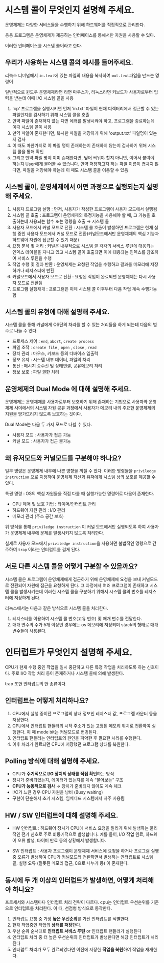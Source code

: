 # 시스템 콜이 무엇인지 설명해 주세요.
운영체제는 다양한 서비스들을 수행하기 위해 하드웨어를 직접적으로 관리한다.

응용 프로그램은 운영체제가 제공하는 인터페이스를 통해서만 자원을 사용할 수 있다.

이러한 인터페이스를 시스템 콜이라고 한다.

## 우리가 사용하는 시스템 콜의 예시를 들어주세요.
리눅스 터미널에서 `in.text`에 있는 파일의 내용을 복사하여 `out.text`파일을 만드는 명령어

일반적으로 윈도우 운영체제라면 라면 마우스가, 리눅스라면 키보드가 사용자로부터 입력을 받는데 이때 I/O 시스템 콜을 사용

1. 'cp' 프로그램을 실행시키면 먼저 'in.txt' 파일이 현재 디렉터리에서 접근할 수 있는 파일인지를 검사하기 위해 시스템 콜을 호출
2. 만약 파일이 존재하지 않는 다면 에러를 발생시켜야 하고, 프로그램을 종료하는데 이때 시스템 콜이 사용
3. 만약 파일이 존재한다면, 복사한 파일을 저장하기 위해 'output.txt' 파일명이 있는지 검사
4. 이 때도 마찬가지로 이 파일 명이 존재하는지 존재하지 않는지 검사하기 위해 시스템 콜을 통해 확인
5. 그리고 만약 파일 명이 이미 존재한다면, 덮어 씌워야 할지 아니면, 이어서 붙여야 하는지 User에게 물어볼 수 있습니다. 만약 저장하고자 하는 파일 이름이 겹치지 않다면, 파일을 저장해야 하는데 이 때도 시스템 콜을 이용할 수 있음

## 시스템 콜이, 운영체제에서 어떤 과정으로 실행되는지 설명해 주세요.

1. 사용자 프로그램 실행 : 먼저, 사용자가 작성한 프로그램이 사용자 모드에서 실행됨
2. 시스템 콜 호출 : 프로그램이 운영체제의 특정기능을 사용해야 할 때, 그 기능을 호출하는데 사용되는 함수 또는 명령을 호출 → 시스템 콜
3. 사용자 모드에서 커널 모드로 전환 : 시스템 콜 호출이 발생하면 프로그램은 현재 실행 중인 사용자 모드에서 커널 모드로 전환(커널모드에서만 운영체제의 핵심 기능과 하드웨어 자원에 접근할 수 있기 때문)
4. 요청 분석 및 처리 : 커널은 내부적으로 시스템 콜 각각의 서비스 루틴에 대응되는 인덱스 테이블을 지니고 있고 시스템 콜이 호출되면 이에 대응되는 인덱스를 참조하여 서비스 루틴을 수행
5. 작업 수행 및 결과 반환 : 운영체제는 요청된 작업을 수행하고 결과를 메모리에 저장하거나 레지스터에 반환
6. 커널모드에서 사용자 모드로 전환 : 요청된 작업이 완료되면 운영체제는 다시 사용자 모드로 전환됨
7. 프로그램 실행재개 : 프로그램은 이제 시스템 콜 이후부터 다음 작업 계속 수행가능함


## 시스템 콜의 유형에 대해 설명해 주세요.
시스템 콜을 통해 커널에게 OS단의 처리를 할 수 있는 처리들을 하게 되는데 다음의 범주로 나눌 수 있다.

- 프로세스 제어 : `end`, `abort`, `create process`
- 파일 조작 : `create file` , `open` , `close` , `read`
- 장치 관리 : 마우스, 키보드 등의 디바이스 입출력
- 정보 유지 : 시스템 내부 데이터, 파일의 처리
- 통신 : 메시지 송수신 및 상태연결, 공유메모리 처리
- 정보 보호 : 파일 권한 처리

## 운영체제의 Dual Mode 에 대해 설명해 주세요.
운영체제는 운영체제를 사용자로부터 보호하기 위해 존재하는 기법으로 사용자와 운영체제 사이에서의 시스템 자원 공유 과정에서 사용자가 메모리 내의 주요한 운영체제의 지원을 망가뜨리지 않도록 보호하는 것이다.

Dual Mode는 다음 두 가지 모드로 나뉠 수 있다.

- 사용자 모드 : 사용자가 접근 가능
- 커널 모드 : 사용자가 접근 불가능

## 왜 유저모드와 커널모드를 구분해야 하나요?
일부 명령은 운영체제 내부에 나쁜 영향을 끼칠 수 있다. 이러한 명령들을 `priviledge instruction` 으로 지정하여 운영체제 자신과 유저에게 시스템 상의 보호를 제공할 수 있다.

특권 명령 : OS의 핵심 자원들을 직접 다룰 때 실행가능한 명령어로 다음이 존재한다.

- CPU 제어 및 보호 기법 : 타이머/인터럽트 관리
- 하드웨어 자원 관리 : I/O 관리
- 메모리 관리 (주소 공간 보호)


위 방식을 통해 `priviledge instruction` 이 커널 모드에서만 실행되도록 하여 사용자가 운영체제 내부에 문제를 발생시키지 않도록 처리한다.

실제로 사용자 모드에서 `priviledge instruction`을 사용하면 불법적인 명령으로 간주하여 `trap` 이라는 인터럽트를 걸게 된다.

## 서로 다른 시스템 콜을 어떻게 구분할 수 있을까요?
시스템 콜은 프로그램이 운영체제에게 접근하기 위해 운영체제에 요청을 보내 커널모드로 전환되어 자원에 접근을 요청하게 된다. 그 과정에서 여러 프로그램이 존재하고 시스템 콜을 발생시키는데 이러한 시스템 콜을 구분하기 위해서 시스템 콜의 번호를 레지스터에 저장하게 된다.

리눅스에서는 다음과 같은 방식으로 시스템 콜을 처리한다.

1. 레지스터를 이용하여 시스템 콜 번호(고유 번호) 및 매개 변수를 전달한다.
2. 매개 변수의 수가 5개 이상인 경우에는 os 메모리에 저장되며 stack의 형태로 매개변수들이 사용된다.

# 인터럽트가 무엇인지 설명해 주세요.
CPU가 현재 수행 중인 작업을 일시 중단하고 다른 특정 작업을 처리하도록 하는 신호이다. 주로 I/O 작업 처리 등이 존재하거나 시스템 콜에 의해 발생한다.

trap 또한 인터럽트의 한 종류이다.

## 인터럽트는 어떻게 처리하나요?
1. CPU에서 실행 중이던 프로그램의 상태 정보인 레지스터 값, 프로그램 카운터 등을 저장한다.
2. CPU에서 인터럽트 핸들러의 시작 주소가 있는 고정된 메모리 위치로 전환하여 실행한다. 이 때 mode bit는 커널모드로 변경된다.
3. 인터럽트 핸들러는 인터럽트의 원인을 파악한 후 필요한 처리를 수행한다.
4. 이후 처리가 완료되면 CPU에 저장했던 프로그램 상태를 복원한다.

## Polling 방식에 대해 설명해 주세요.
- CPU가 **주기적으로 I/O 장치의 상태를 직접 확인**하는 방식
- 장치가 준비되었는지, 데이터가 있는지를 계속 “물어보는” 구조
- **CPU가 능동적으로 검사** → 장치가 준비되지 않아도 계속 체크
- I/O가 느린 경우 CPU 자원을 낭비 (Busy waiting)
- 구현이 단순해서 초기 시스템, 임베디드 시스템에서 자주 사용됨

## HW / SW 인터럽트에 대해 설명해 주세요.
- HW 인터럽트 : 하드웨어 장치가 CPU에 서비스 요청을 알리기 위해 발생하는 물리적인 전기 신호로 주로 비동기적으로 발생합니다. 예를 들어, I/O 작업 완료, 하드웨어 오류 발생, 타이머 만료 등의 상황에서 발생합니다.

- SW 인터럽트 : 사용자 프로그램이 운영체제 서비스에 요청을 하거나 프로그램 실행 중 오류가 발생하여 CPU가 커널모드러 전환하면서 발생하는 인터럽트로 시스템 콜, 실행 오류 (잘못된 메모리 접근, 0으로 나누기 등) 이 존재한다.

## 동시에 두 개 이상의 인터럽트가 발생하면, 어떻게 처리해야 하나요?
프로세서와 시스템마다 인터럽트 처리 전략이 다르다. cpu는 인터럽트 우선순위를 기준으로 인터럽트를 처리한다. 이 때, 선점형 방식으로 동작한다.

1. 인터럽트 요청 중 가장 **높은 우선순위**를 가진 인터럽트를 식별한다.
2. 현재 작업중인 작업의 **상태를 저장**한다.
3. 우선 순위 순서대로 **인터럽트 서비스 루틴** or 인터럽트 핸들러가 실행된다
4. 인터럽트 처리 중 더 높은 우선순위의 인터럽트가 발생한다면 해당 인터럽트가 처리된다
5. 인터럽트 처리가 모두 완료되었다면 이전에 저장한 **작업을 복원**하여 작업을 재개한다.
